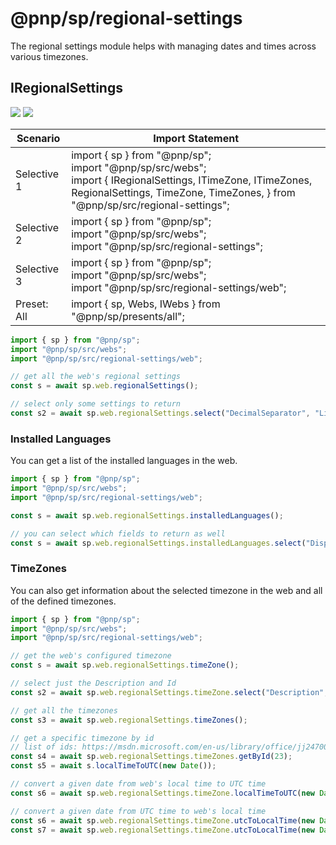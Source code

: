 # @pnp/sp/regional-settings

The regional settings module helps with managing dates and times across various timezones.

## IRegionalSettings

[![](https://img.shields.io/badge/Invokable-informational.svg)](../invokable.md) [![](https://img.shields.io/badge/Selective%20Imports-informational.svg)](../selective-imports.md)

|Scenario|Import Statement|
|--|--|
|Selective 1|import { sp } from "@pnp/sp";<br />import "@pnp/sp/src/webs";<br />import { IRegionalSettings, ITimeZone, ITimeZones, RegionalSettings, TimeZone, TimeZones, } from "@pnp/sp/src/regional-settings";|
|Selective 2|import { sp } from "@pnp/sp";<br />import "@pnp/sp/src/webs";<br />import "@pnp/sp/src/regional-settings";|
|Selective 3|import { sp } from "@pnp/sp";<br />import "@pnp/sp/src/webs";<br />import "@pnp/sp/src/regional-settings/web";|
|Preset: All|import { sp, Webs, IWebs } from "@pnp/sp/presents/all";|

```TypeScript
import { sp } from "@pnp/sp";
import "@pnp/sp/src/webs";
import "@pnp/sp/src/regional-settings/web";

// get all the web's regional settings
const s = await sp.web.regionalSettings();

// select only some settings to return
const s2 = await sp.web.regionalSettings.select("DecimalSeparator", "ListSeparator", "IsUIRightToLeft")();
```

### Installed Languages

You can get a list of the installed languages in the web.

```TypeScript
import { sp } from "@pnp/sp";
import "@pnp/sp/src/webs";
import "@pnp/sp/src/regional-settings/web";

const s = await sp.web.regionalSettings.installedLanguages();

// you can select which fields to return as well
const s = await sp.web.regionalSettings.installedLanguages.select("DisplayName")();
```

### TimeZones

You can also get information about the selected timezone in the web and all of the defined timezones.

```TypeScript
import { sp } from "@pnp/sp";
import "@pnp/sp/src/webs";
import "@pnp/sp/src/regional-settings/web";

// get the web's configured timezone
const s = await sp.web.regionalSettings.timeZone();

// select just the Description and Id
const s2 = await sp.web.regionalSettings.timeZone.select("Description", "Id")();

// get all the timezones
const s3 = await sp.web.regionalSettings.timeZones();

// get a specific timezone by id
// list of ids: https://msdn.microsoft.com/en-us/library/office/jj247008.aspx
const s4 = await sp.web.regionalSettings.timeZones.getById(23);
const s5 = await s.localTimeToUTC(new Date());

// convert a given date from web's local time to UTC time
const s6 = await sp.web.regionalSettings.timeZone.localTimeToUTC(new Date());

// convert a given date from UTC time to web's local time
const s6 = await sp.web.regionalSettings.timeZone.utcToLocalTime(new Date())
const s7 = await sp.web.regionalSettings.timeZone.utcToLocalTime(new Date(2019, 6, 10, 10, 0, 0, 0))
```
